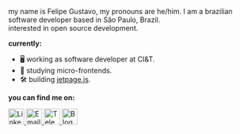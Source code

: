 my name is Felipe Gustavo, my pronouns are he/him. I am a brazilian software developer based in São Paulo, Brazil.  
interested in open source development.

**currently:**
- 🖥 working as software developer at CI&T.
- 📔 studying micro-frontends.
- 🛠 building [jetpage.js](https://github.com/felipegs07/jetpage.js).

**you can find me on:**

<div>
  <a href="https://www.linkedin.com/in/felipegustavos/" target="_blank" rel="noopener noreferrer">
    <img src="https://image.flaticon.com/icons/png/512/1383/1383262.png" style="height: 32px; width: 32px" title="Linkedin"></img>
  </a>
  <a href="mailto:felipegdas07@gmail.com" target="_blank" rel="noopener noreferrer">
    <img src="https://image.flaticon.com/icons/png/512/2875/premium/2875394.png" style="height: 32px; width: 32px" title="Email"></img>
  </a>
  <a href="https://t.me/felipegs" target="_blank" rel="noopener noreferrer">
    <img src="https://image.flaticon.com/icons/png/512/408/408737.png" style="height: 32px; width: 32px" title="Telegram"></img>
  </a>
  <a href="https://dev.to/felipegs" target="_blank" rel="noopener noreferrer">
    <img src="https://image.flaticon.com/icons/png/512/2593/premium/2593549.png" style="height: 32px; width: 32px" title="Blog"></img>
  </a>
<div>